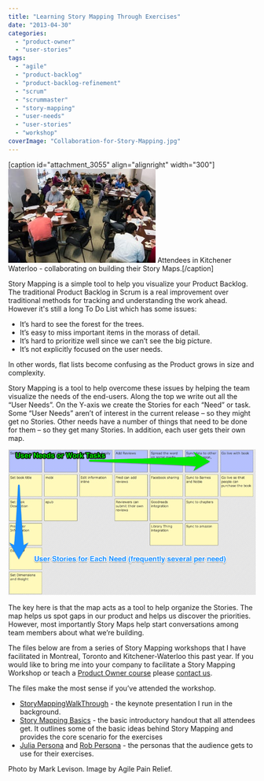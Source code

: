 ```yaml
---
title: "Learning Story Mapping Through Exercises"
date: "2013-04-30"
categories: 
  - "product-owner"
  - "user-stories"
tags: 
  - "agile"
  - "product-backlog"
  - "product-backlog-refinement"
  - "scrum"
  - "scrummaster"
  - "story-mapping"
  - "user-needs"
  - "user-stories"
  - "workshop"
coverImage: "Collaboration-for-Story-Mapping.jpg"
---
```


\[caption id="attachment\_3055" align="alignright" width="300"\]![Attendees in Kitchener Waterloo - collaborating on building their maps](images/Collaboration-for-Story-Mapping.jpg) Attendees in Kitchener Waterloo - collaborating on building their Story Maps.\[/caption\]

Story Mapping is a simple tool to help you visualize your Product Backlog. The traditional Product Backlog in Scrum is a real improvement over traditional methods for tracking and understanding the work ahead. However it's still a long To Do List which has some issues:

- It’s hard to see the forest for the trees.
- It’s easy to miss important items in the morass of detail.
- It’s hard to prioritize well since we can’t see the big picture.
- It’s not explicitly focused on the user needs.

In other words, flat lists become confusing as the Product grows in size and complexity.

Story Mapping is a tool to help overcome these issues by helping the team visualize the needs of the end-users. Along the top we write out all the “User Needs”. On the Y-axis we create the Stories for each “Need” or task. Some “User Needs” aren’t of interest in the current release – so they might get no Stories. Other needs have a number of things that need to be done for them – so they get many Stories. In addition, each user gets their own map.

![Attendees in Kitchener Waterloo - collaborating on building their maps](images/Annonated-Story-Map.png)

The key here is that the map acts as a tool to help organize the Stories. The map helps us spot gaps in our product and helps us discover the priorities. However, most importantly Story Maps help start conversations among team members about what we’re building.

The files below are from a series of Story Mapping workshops that I have facilitated in Montreal, Toronto and Kitchener-Waterloo this past year. If you would like to bring me into your company to facilitate a Story Mapping Workshop or teach a [Product Owner course](/certified-scrum-product-owner-cspo-training) please [contact us](/contact-us).

The files make the most sense if you’ve attended the workshop.

- [StoryMappingWalkThrough](/wp-content/uploads/2020/01/StoryMappingWalkThrough.pdf) - the keynote presentation I run in the background.
- [Story Mapping Basics](/wp-content/uploads/2020/01/Story-Mapping-Basics.pdf) - the basic introductory handout that all attendees get. It outlines some of the basic ideas behind Story Mapping and provides the core scenario for the exercises
- [Julia Persona](/wp-content/uploads/2020/01/Julia-Persona.pdf) and [Rob Persona](/wp-content/uploads/2020/01/Rob-Persona.pdf) - the personas that the audience gets to use for their exercises.

Photo by Mark Levison. Image by Agile Pain Relief.

